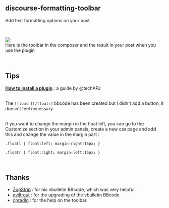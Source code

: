 ## discourse-formatting-toolbar

Add text formatting options on your post

<br>

![](https://github.com/iunctis/discourse-formatting-toolbar/blob/master/formatting-toolbar.png?raw=true)
<br>Here is the toolbar in the composer and the result in your post when you use the plugin



<br>

## Tips

[**How to install a plugin**](https://meta.discourse.org/t/install-a-plugin/19157) : a guide by @techAPJ<br><br>

The `[floatr][/floatr]` bbcode has been created but I didn't add a button, it doesn't feel necessary.<br><br>

If you want to change the margin in the float left, you can go to the Customize section in your admin panels, create a new css page and add this and change the value in the margin part : 

`.floatl {
float:left;
margin-right:15px;
}`


`.floatr {
float:right;
margin-left:15px;
}`


<br>

## Thanks

 - [ZogStrip](https://github.com/discourse/vbulletin-bbcode) : for his vbulletin BBcode, which was very helpful.
 - [eviltrout](https://github.com/eviltrout) : for the upgrading of the vbulletin BBcode
 - [cpradio](https://github.com/cpradio) : for the help on the toolbar.
